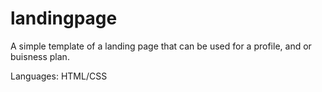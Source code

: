# landingpage

A simple template of a landing page that can be used for a profile,
and or buisness plan.

Languages: HTML/CSS